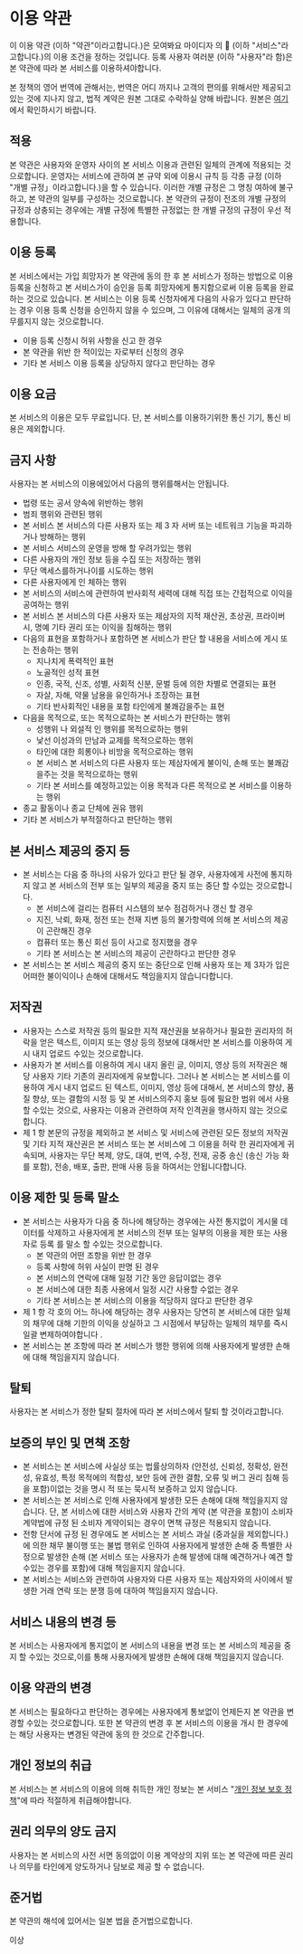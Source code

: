 # 이용 약관

이 이용 약관 (이하 "약관"이라고합니다.)은 모여봐요 마이디자 의 🌳 (이하 "서비스"라고합니다.)의 이용 조건을 정하는 것입니다.
등록 사용자 여러분 (이하 "사용자"라 함)은 본 약관에 따라 본 서비스를 이용하셔야합니다.  

본 정책의 영어 번역에 관해서는, 번역은 어디 까지나 고객의 편의를 위해서만 제공되고있는 것에 지나지 않고, 법적 계약은 원본 그대로 수락하실 양해 바랍니다. 원본은 [여기](/ja/tos)에서 확인하시기 바랍니다.

## 적용
본 약관은 사용자와 운영자 사이의 본 서비스 이용과 관련된 일체의 관계에 적용되는 것으로합니다.
운영자는 서비스에 관하여 본 규약 외에 이용시 규칙 등 각종 규정 (이하 "개별 규정」이라고합니다.)을 할 수 있습니다. 이러한 개별 규정은 그 명칭 여하에 불구하고, 본 약관의 일부를 구성하는 것으로합니다.
본 약관의 규정이 전조의 개별 규정의 규정과 상충되는 경우에는 개별 규정에 특별한 규정없는 한 개별 규정의 규정이 우선 적용합니다.

## 이용 등록
본 서비스에서는 가입 희망자가 본 약관에 동의 한 후 본 서비스가 정하는 방법으로 이용 등록을 신청하고 본 서비스가이 승인을 등록 희망자에게 통지함으로써 이용 등록을 완료하는 것으로 있습니다.
본 서비스는 이용 등록 신청자에게 다음의 사유가 있다고 판단하는 경우 이용 등록 신청을 승인하지 않을 수 있으며, 그 이유에 대해서는 일체의 공개 의무를지지 않는 것으로합니다.
* 이용 등록 신청시 허위 사항을 신고 한 경우
* 본 약관을 위반 한 적이있는 자로부터 신청의 경우
* 기타 본 서비스 이용 등록을 상당하지 않다고 판단하는 경우

## 이용 요금
본 서비스의 이용은 모두 무료입니다. 단, 본 서비스를 이용하기위한 통신 기기, 통신 비용은 제외합니다.

## 금지 사항
사용자는 본 서비스의 이용에있어서 다음의 행위를해서는 안됩니다.

* 법령 또는 공서 양속에 위반하는 행위
* 범죄 행위와 관련된 행위
* 본 서비스 본 서비스의 다른 사용자 또는 제 3 자 서버 또는 네트워크 기능을 파괴하거나 방해하는 행위
* 본 서비스 서비스의 운영을 방해 할 우려가있는 행위
* 다른 사용자의 개인 정보 등을 수집 또는 저장하는 행위
* 무단 액세스를하거나이를 시도하는 행위
* 다른 사용자에게 인 체하는 행위
* 본 서비스의 서비스에 관련하여 반사회적 세력에 대해 직접 또는 간접적으로 이익을 공여하는 행위
* 본 서비스 본 서비스의 다른 사용자 또는 제삼자의 지적 재산권, 초상권, 프라이버시, 명예 기타 권리 또는 이익을 침해하는 행위
* 다음의 표현을 포함하거나 포함하면 본 서비스가 판단 할 내용을 서비스에 게시 또는 전송하는 행위
  * 지나치게 폭력적인 표현
  * 노골적인 성적 표현
  * 인종, 국적, 신조, 성별, 사회적 신분, 문벌 등에 의한 차별로 연결되는 표현
  * 자살, 자해, 약물 남용을 유인하거나 조장하는 표현
  * 기타 반사회적인 내용을 포함 타인에게 불쾌감을주는 표현
* 다음을 목적으로, 또는 목적으로하는 본 서비스가 판단하는 행위
  * 성행위 나 외설적 인 행위를 목적으로하는 행위
  * 낯선 이성과의 만남과 교제를 목적으로하는 행위
  * 타인에 대한 희롱이나 비방을 목적으로하는 행위
  * 본 서비스 본 서비스의 다른 사용자 또는 제삼자에게 불이익, 손해 또는 불쾌감을주는 것을 목적으로하는 행위
  * 기타 본 서비스를 예정하고있는 이용 목적과 다른 목적으로 본 서비스를 이용하는 행위
* 종교 활동이나 종교 단체에 권유 행위
* 기타 본 서비스가 부적절하다고 판단하는 행위

## 본 서비스 제공의 중지 등
* 본 서비스는 다음 중 하나의 사유가 있다고 판단 될 경우, 사용자에게 사전에 통지하지 않고 본 서비스의 전부 또는 일부의 제공을 중지 또는 중단 할 수있는 것으로합니다.
  * 본 서비스에 걸리는 컴퓨터 시스템의 보수 점검하거나 갱신 할 경우
  * 지진, 낙뢰, 화재, 정전 또는 천재 지변 등의 불가항력에 의해 본 서비스의 제공이 곤란해진 경우
  * 컴퓨터 또는 통신 회선 등이 사고로 정지했을 경우
  * 기타 본 서비스는 본 서비스의 제공이 곤란하다고 판단한 경우
* 본 서비스는 본 서비스 제공의 중지 또는 중단으로 인해 사용자 또는 제 3자가 입은 어떠한 불이익이나 손해에 대해서도 책임을지지 않습니다합니다.

## 저작권
* 사용자는 스스로 저작권 등의 필요한 지적 재산권을 보유하거나 필요한 권리자의 허락을 얻은 텍스트, 이미지 또는 영상 등의 정보에 대해서만 본 서비스를 이용하여 게시 내지 업로드 수있는 것으로합니다.
* 사용자가 본 서비스를 이용하여 게시 내지 올린 글, 이미지, 영상 등의 저작권은 해당 사용자 기타 기존의 권리자에게 유보합니다. 그러나 본 서비스는 본 서비스를 이용하여 게시 내지 업로드 된 텍스트, 이미지, 영상 등에 대해서, 본 서비스의 향상, 품질 향상, 또는 결함의 시정 등 및 본 서비스의주지 홍보 등에 필요한 범위 에서 사용할 수있는 것으로, 사용자는 이용과 관련하여 저작 인격권을 행사하지 않는 것으로합니다.
* 제 1 항 본문의 규정을 제외하고 본 서비스 및 서비스에 관련된 모든 정보의 저작권 및 기타 지적 재산권은 본 서비스 또는 본 서비스에 그 이용을 허락 한 권리자에게 귀속되며, 사용자는 무단 복제, 양도, 대여, 번역, 수정, 전재, 공중 송신 (송신 가능 화를 포함), 전송, 배포, 출판, 판매 사용 등을 하여서는 안됩니다합니다.

## 이용 제한 및 등록 말소
* 본 서비스는 사용자가 다음 중 하나에 해당하는 경우에는 사전 통지없이 게시물 데이터를 삭제하고 사용자에게 본 서비스의 전부 또는 일부의 이용을 제한 또는 사용자로 등록 를 말소 할 수있는 것으로합니다.
  * 본 약관의 어떤 조항을 위반 한 경우
  * 등록 사항에 허위 사실이 판명 된 경우
  * 본 서비스의 연락에 대해 일정 기간 동안 응답이없는 경우
  * 본 서비스에 대한 최종 사용에서 일정 시간 사용할 수없는 경우
  * 기타 본 서비스는 본 서비스의 이용을 적당하지 않다고 판단한 경우
* 제 1 항 각 호의 어느 하나에 해당하는 경우 사용자는 당연히 본 서비스에 대한 일체의 채무에 대해 기한의 이익을 상실하고 그 시점에서 부담하는 일체의 채무를 즉시 일괄 변제하여야합니다 .
* 본 서비스는 본 조항에 따라 본 서비스가 행한 행위에 의해 사용자에게 발생한 손해에 대해 책임을지지 않습니다.

## 탈퇴
사용자는 본 서비스가 정한 탈퇴 절차에 따라 본 서비스에서 탈퇴 할 것이라고합니다.

## 보증의 부인 및 면책 조항
* 본 서비스는 본 서비스에 사실상 또는 법률상의하자 (안전성, 신뢰성, 정확성, 완전성, 유효성, 특정 목적에의 적합성, 보안 등에 관한 결함, 오류 및 버그 권리 침해 등을 포함)이없는 것을 명시 적 또는 묵시적 보증하고 있지 않습니다.
* 본 서비스는 본 서비스로 인해 사용자에게 발생한 모든 손해에 대해 책임을지지 않습니다. 단, 본 서비스에 대한 서비스와 사용자 간의 계약 (본 약관을 포함)이 소비자 계약법에 규정 된 소비자 계약이되는 경우이 면책 규정은 적용되지 않습니다.
* 전항 단서에 규정 된 경우에도 본 서비스는 본 서비스 과실 (중과실을 제외합니다.)에 의한 채무 불이행 또는 불법 행위로 인하여 사용자에게 발생한 손해 중 특별한 사정으로 발생한 손해 (본 서비스 또는 사용자가 손해 발생에 대해 예견하거나 예견 할 수있는 경우를 포함)에 대해 책임을지지 않습니다.
* 본 서비스는 서비스와 관련하여 사용자와 다른 사용자 또는 제삼자와의 사이에서 발생한 거래 연락 또는 분쟁 등에 대하여 책임을지지 않습니다.

## 서비스 내용의 변경 등
본 서비스는 사용자에게 통지없이 본 서비스의 내용을 변경 또는 본 서비스의 제공을 중지 할 수있는 것으로,이를 통해 사용자에게 발생한 손해에 대해 책임을지지 않습니다.

## 이용 약관의 변경
본 서비스는 필요하다고 판단하는 경우에는 사용자에게 통보없이 언제든지 본 약관을 변경할 수있는 것으로합니다. 또한 본 약관의 변경 후 본 서비스의 이용을 개시 한 경우에는 해당 사용자는 변경된 약관에 동의 한 것으로 간주합니다.

## 개인 정보의 취급
본 서비스는 본 서비스의 이용에 의해 취득한 개인 정보는 본 서비스 "[개인 정보 보호 정책](/privacy)"에 따라 적절하게 취급해야합니다.

## 권리 의무의 양도 금지
사용자는 본 서비스의 사전 서면 동의없이 이용 계약상의 지위 또는 본 약관에 따른 권리 나 의무를 타인에게 양도하거나 담보로 제공 할 수 없습니다.

## 준거법
본 약관의 해석에 있어서는 일본 법을 준거법으로합니다.

이상
